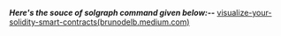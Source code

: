***Here's the souce of solgraph command given below:--***
[visualize-your-solidity-smart-contracts(brunodelb.medium.com)](https://brunodelb.medium.com/visualize-your-solidity-smart-contracts-3a2b4698a990)


